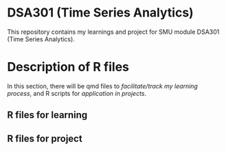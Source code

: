 # DSA301 (Time Series Analytics)
This repository contains my learnings and project for SMU module DSA301 (Time Series Analytics).

# Description of R files
In this section, there will be qmd files to *facilitate/track my learning process*, and R scripts for *application in projects*.
## R files for learning


## R files for project
